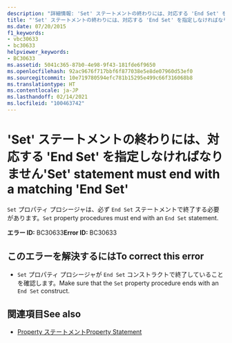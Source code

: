 ```yaml
---
description: "詳細情報: 'Set' ステートメントの終わりには、対応する 'End Set' を指定しなければなりません"
title: "'Set' ステートメントの終わりには、対応する 'End Set' を指定しなければなりません"
ms.date: 07/20/2015
f1_keywords:
- vbc30633
- bc30633
helpviewer_keywords:
- BC30633
ms.assetid: 5041c365-87b0-4e98-9f43-181fde6f9650
ms.openlocfilehash: 92ac9676f717bbf6f877038e5e8de07960d53ef0
ms.sourcegitcommit: 10e719780594efc781b15295e499c66f316068b8
ms.translationtype: HT
ms.contentlocale: ja-JP
ms.lasthandoff: 02/14/2021
ms.locfileid: "100463742"
---
```

# <a name="set-statement-must-end-with-a-matching-end-set"></a><span data-ttu-id="da14d-103">'Set' ステートメントの終わりには、対応する 'End Set' を指定しなければなりません</span><span class="sxs-lookup"><span data-stu-id="da14d-103">'Set' statement must end with a matching 'End Set'</span></span>

<span data-ttu-id="da14d-104">`Set` プロパティ プロシージャは、必ず `End Set` ステートメントで終了する必要があります。</span><span class="sxs-lookup"><span data-stu-id="da14d-104">`Set` property procedures must end with an `End Set` statement.</span></span>  
  
 <span data-ttu-id="da14d-105">**エラー ID:** BC30633</span><span class="sxs-lookup"><span data-stu-id="da14d-105">**Error ID:** BC30633</span></span>  
  
## <a name="to-correct-this-error"></a><span data-ttu-id="da14d-106">このエラーを解決するには</span><span class="sxs-lookup"><span data-stu-id="da14d-106">To correct this error</span></span>  
  
- <span data-ttu-id="da14d-107">`Set` プロパティ プロシージャが `End Set` コンストラクトで終了していることを確認します。</span><span class="sxs-lookup"><span data-stu-id="da14d-107">Make sure that the `Set` property procedure ends with an `End Set` construct.</span></span>  
  
## <a name="see-also"></a><span data-ttu-id="da14d-108">関連項目</span><span class="sxs-lookup"><span data-stu-id="da14d-108">See also</span></span>

- [<span data-ttu-id="da14d-109">Property ステートメント</span><span class="sxs-lookup"><span data-stu-id="da14d-109">Property Statement</span></span>](../language-reference/statements/property-statement.md)
